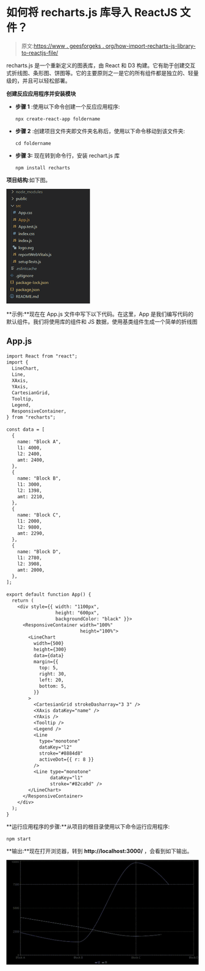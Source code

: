# 如何将 recharts.js 库导入 ReactJS 文件？

> 原文:[https://www . geesforgeks . org/how-import-recharts-js-library-to-reactjs-file/](https://www.geeksforgeeks.org/how-to-import-recharts-js-library-to-reactjs-file/)

recharts.js 是一个重新定义的图表库，由 React 和 D3 构建。它有助于创建交互式折线图、条形图、饼图等。它的主要原则之一是它的所有组件都是独立的、轻量级的，并且可以轻松部署。

**创建反应应用程序并安装模块**

*   **步骤 1** :使用以下命令创建一个反应应用程序:

    ```
    npx create-react-app foldername
    ```

*   **步骤 2** :创建项目文件夹即文件夹名称后，使用以下命令移动到该文件夹:

    ```
    cd foldername
    ```

*   **步骤 3:** 现在转到命令行，安装 rechart.js 库

    ```
    npm install recharts
    ```

**项目结构**:如下图。

![](img/45b9dd22445aef35773104e2ad1c3ac5.png)

**示例:**现在在 App.js 文件中写下以下代码。在这里，App 是我们编写代码的默认组件。我们将使用库的组件和 JS 数据，使用基类组件生成一个简单的折线图

## App.js

```
import React from "react";
import {
  LineChart,
  Line,
  XAxis,
  YAxis,
  CartesianGrid,
  Tooltip,
  Legend,
  ResponsiveContainer,
} from "recharts";

const data = [
  {
    name: "Block A",
    l1: 4000,
    l2: 2400,
    amt: 2400,
  },
  {
    name: "Block B",
    l1: 3000,
    l2: 1398,
    amt: 2210,
  },
  {
    name: "Block C",
    l1: 2000,
    l2: 9800,
    amt: 2290,
  },
  {
    name: "Block D",
    l1: 2780,
    l2: 3908,
    amt: 2000,
  },
];

export default function App() {
  return (
    <div style={{ width: "1100px", 
                  height: "600px",
                  backgroundColor: "black" }}>
      <ResponsiveContainer width="100%" 
                           height="100%">
        <LineChart
          width={500}
          height={300}
          data={data}
          margin={{
            top: 5,
            right: 30,
            left: 20,
            bottom: 5,
          }}
        >
          <CartesianGrid strokeDasharray="3 3" />
          <XAxis dataKey="name" />
          <YAxis />
          <Tooltip />
          <Legend />
          <Line
            type="monotone"
            dataKey="l2"
            stroke="#8884d8"
            activeDot={{ r: 8 }}
          />
          <Line type="monotone" 
                dataKey="l1" 
                stroke="#82ca9d" />
        </LineChart>
      </ResponsiveContainer>
    </div>
  );
}
```

**运行应用程序的步骤:**从项目的根目录使用以下命令运行应用程序:

```
npm start
```

**输出:**现在打开浏览器，转到 **http://localhost:3000/** ，会看到如下输出。

![](img/633b6ff133dbbed1d9b384a72ead20b3.png)